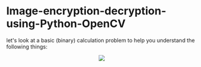 # Image-encryption-decryption-using-Python-OpenCV

let's look at a basic (binary) calculation problem to help you understand the following things:</br>

<p align="center">
  <img src="https://s6.uupload.ir/files/f0fdd8fc0e56fa8d096deaa1f3990912_2k78.jpg"/>
</p>
